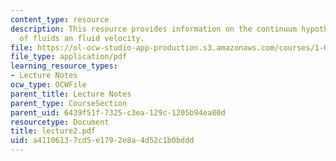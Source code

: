 ```yaml
---
content_type: resource
description: This resource provides information on the continuum hypothesis, compressibility
  of fluids an fluid velocity.
file: https://ol-ocw-studio-app-production.s3.amazonaws.com/courses/1-060-engineering-mechanics-ii-spring-2006/a41106137cd5e1792e8a4d52c1b0bddd_lecture2.pdf
file_type: application/pdf
learning_resource_types:
- Lecture Notes
ocw_type: OCWFile
parent_title: Lecture Notes
parent_type: CourseSection
parent_uid: 6439f51f-7325-c3ea-129c-1205b94ea80d
resourcetype: Document
title: lecture2.pdf
uid: a4110613-7cd5-e179-2e8a-4d52c1b0bddd
---
```

